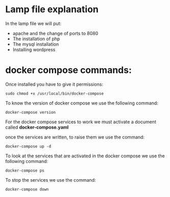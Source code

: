 # Lamp file explanation

In the lamp file we will put: 
- apache and the change of ports to 8080
- The installation of php
- The mysql installation
- Installing wordpress

# docker compose commands:

Once installed you have to give it permissions:

`sudo chmod +x /usr/local/bin/docker-compose`

To know the version of docker compose we use the following command:

`docker-compose version`

For the docker compose services to work we must activate a document called **docker-compose.yaml**

once the services are written, to raise them we use the command:

`docker-compose up -d`

To look at the services that are activated in the docker compose we use the following command:

`docker-compose ps`

To stop the services we use the command:

`docker-compose down`

